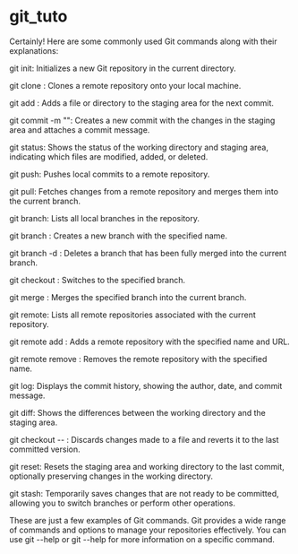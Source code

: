 # git_tuto

Certainly! Here are some commonly used Git commands along with their explanations:

git init: Initializes a new Git repository in the current directory.

git clone <repository>: Clones a remote repository onto your local machine.

git add <file>: Adds a file or directory to the staging area for the next commit.

git commit -m "<message>": Creates a new commit with the changes in the staging area and attaches a commit message.

git status: Shows the status of the working directory and staging area, indicating which files are modified, added, or deleted.

git push: Pushes local commits to a remote repository.

git pull: Fetches changes from a remote repository and merges them into the current branch.

git branch: Lists all local branches in the repository.

git branch <branch>: Creates a new branch with the specified name.

git branch -d <branch>: Deletes a branch that has been fully merged into the current branch.

git checkout <branch>: Switches to the specified branch.

git merge <branch>: Merges the specified branch into the current branch.

git remote: Lists all remote repositories associated with the current repository.

git remote add <name> <url>: Adds a remote repository with the specified name and URL.

git remote remove <name>: Removes the remote repository with the specified name.

git log: Displays the commit history, showing the author, date, and commit message.

git diff: Shows the differences between the working directory and the staging area.

git checkout -- <file>: Discards changes made to a file and reverts it to the last committed version.

git reset: Resets the staging area and working directory to the last commit, optionally preserving changes in the working directory.

git stash: Temporarily saves changes that are not ready to be committed, allowing you to switch branches or perform other operations.

These are just a few examples of Git commands. Git provides a wide range of commands and options to manage your repositories effectively. You can use git --help or git <command> --help for more information on a specific command.
